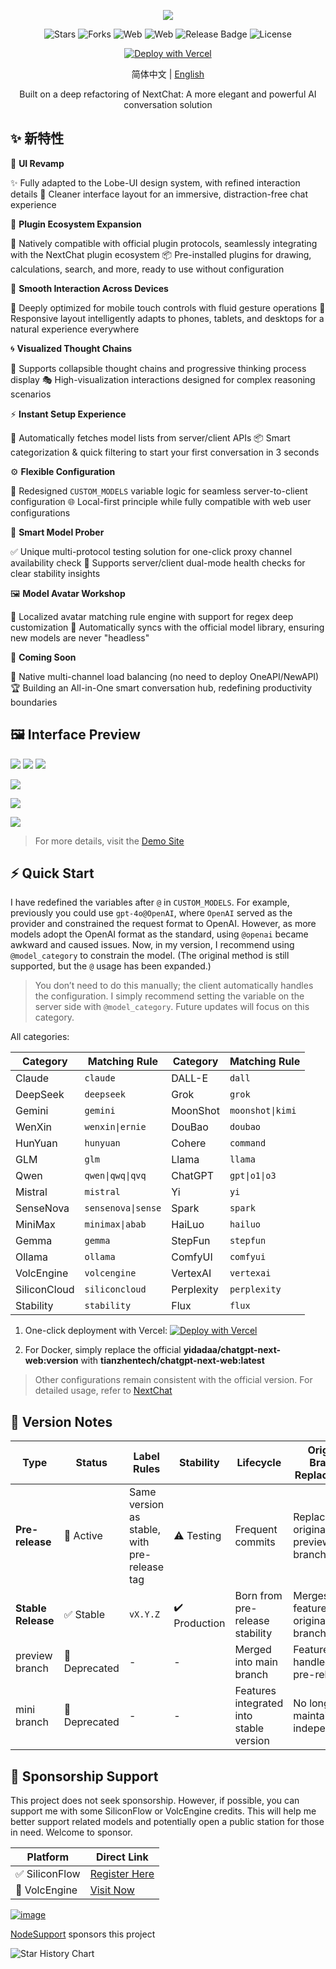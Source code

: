 <div align="center">

![](https://raw.githubusercontent.com/tianzhentech/static/main/images/NeatChat-Dark.svg)

![Stars](https://img.shields.io/github/stars/tianzhentech/neatchat)
![Forks](https://img.shields.io/github/forks/tianzhentech/neatchat)
![Web](https://img.shields.io/badge/Web-PWA-orange?logo=microsoftedge)
![Web](https://img.shields.io/badge/-Windows-blue?logo=windows)
![Release Badge](https://img.shields.io/github/v/release/tianzhentech/neatchat.svg)
![License](https://img.shields.io/github/license/tianzhentech/neatchat.svg)

[![Deploy with Vercel](https://vercel.com/button)](https://vercel.com/new/clone?repository-url=https://github.com/tianzhentech/NeatChat.git)



简体中文 | [English](README.en.md)

Built on a deep refactoring of NextChat: A more elegant and powerful AI conversation solution
</div>

## ✨ 新特性

🎨 **UI Revamp**

✨ Fully adapted to the Lobe-UI design system, with refined interaction details
🌿 Cleaner interface layout for an immersive, distraction-free chat experience

🔌 **Plugin Ecosystem Expansion**

🧩 Natively compatible with official plugin protocols, seamlessly integrating with the NextChat plugin ecosystem
📦 Pre-installed plugins for drawing, calculations, search, and more, ready to use without configuration

📱 **Smooth Interaction Across Devices**

🔄 Deeply optimized for mobile touch controls with fluid gesture operations
📲 Responsive layout intelligently adapts to phones, tablets, and desktops for a natural experience everywhere

🌀 **Visualized Thought Chains**

🧠 Supports collapsible thought chains and progressive thinking process display
🎭 High-visualization interactions designed for complex reasoning scenarios

⚡ **Instant Setup Experience**

🚀 Automatically fetches model lists from server/client APIs
📦 Smart categorization & quick filtering to start your first conversation in 3 seconds

⚙️ **Flexible Configuration**

🔗 Redesigned `CUSTOM_MODELS` variable logic for seamless server-to-client configuration
🌐 Local-first principle while fully compatible with web user configurations

🧪 **Smart Model Prober**

✅ Unique multi-protocol testing solution for one-click proxy channel availability check
🔋 Supports server/client dual-mode health checks for clear stability insights

🖼️ **Model Avatar Workshop**

🎨 Localized avatar matching rule engine with support for regex deep customization
🔄 Automatically syncs with the official model library, ensuring new models are never "headless"

🚧 **Coming Soon**

🌉 Native multi-channel load balancing (no need to deploy OneAPI/NewAPI)
🏆 Building an All-in-One smart conversation hub, redefining productivity boundaries

## 🖼️ Interface Preview

![](https://raw.githubusercontent.com/tianzhentech/static/main/images/%7B326DD837-A2FE-4603-A289-47FD5FED329A%7D.png)
![](https://raw.githubusercontent.com/tianzhentech/static/main/images/%7B1FB6B249-72D5-42F0-B861-7FE95ADCEEEE%7D.png)
![](https://raw.githubusercontent.com/tianzhentech/static/main/images/%7B6656232E-09F3-472D-A2B4-621DDD57D9CC%7D.png)

![](https://raw.githubusercontent.com/tianzhentech/static/main/images/20250312232933.png)

![](https://raw.githubusercontent.com/tianzhentech/static/main/images/20250312223248.png)

![](https://raw.githubusercontent.com/tianzhentech/static/main/images/20250313011331.png)

> For more details, visit the [Demo Site](https://nc.tianz.me)

## ⚡ Quick Start

I have redefined the variables after `@` in `CUSTOM_MODELS`. For example, previously you could use `gpt-4o@OpenAI`, where `OpenAI` served as the provider and constrained the request format to OpenAI. However, as more models adopt the OpenAI format as the standard, using `@openai` became awkward and caused issues. Now, in my version, I recommend using `@model_category` to constrain the model. (The original method is still supported, but the `@` usage has been expanded.)

> You don’t need to do this manually; the client automatically handles the configuration. I simply recommend setting the variable on the server side with `@model_category`. Future updates will focus on this category.

All categories:

| Category      | Matching Rule         | Category    | Matching Rule       |
| ------------- | --------------------- | ----------- | ------------------- |
| Claude        | `claude`             | DALL-E      | `dall`             |
| DeepSeek      | `deepseek`           | Grok        | `grok`             |
| Gemini        | `gemini`             | MoonShot    | `moonshot\|kimi`   |
| WenXin        | `wenxin\|ernie`      | DouBao      | `doubao`           |
| HunYuan       | `hunyuan`            | Cohere      | `command`          |
| GLM           | `glm`                | Llama       | `llama`            |
| Qwen          | `qwen\|qwq\|qvq`     | ChatGPT     | `gpt\|o1\|o3`      |
| Mistral       | `mistral`            | Yi          | `yi`               |
| SenseNova     | `sensenova\|sense`   | Spark       | `spark`            |
| MiniMax       | `minimax\|abab`      | HaiLuo      | `hailuo`           |
| Gemma         | `gemma`              | StepFun     | `stepfun`          |
| Ollama        | `ollama`             | ComfyUI     | `comfyui`          |
| VolcEngine    | `volcengine`         | VertexAI    | `vertexai`         |
| SiliconCloud  | `siliconcloud`       | Perplexity  | `perplexity`       |
| Stability     | `stability`          | Flux        | `flux`             |

1. One-click deployment with Vercel: [![Deploy with Vercel](https://vercel.com/button)](https://vercel.com/new/clone?repository-url=https://github.com/tianzhentech/NeatChat.git)

2. For Docker, simply replace the official **yidadaa/chatgpt-next-web:version** with **tianzhentech/chatgpt-next-web:latest**

> Other configurations remain consistent with the official version. For detailed usage, refer to [NextChat](https://github.com/ChatGPTNextWeb/ChatGPT-Next-Web)

## 🚢 Version Notes

| Type          | Status | Label Rules                     | Stability | Lifecycle          | Original Branch Replacement |
| ------------- | ------ | ------------------------------- | --------- | ------------------ | -------------------------- |
| **Pre-release** | 🔄 Active | Same version as stable, with pre-release tag | ⚠️ Testing | Frequent commits   | Replaces original preview branch |
| **Stable Release** | ✅ Stable | `vX.Y.Z`                         | ✔️ Production | Born from pre-release stability | Merges features from original mini branch |
| preview branch | 🚫 Deprecated | -                                | -          | Merged into main branch | Features handled by pre-release |
| mini branch    | 🚫 Deprecated | -                                | -          | Features integrated into stable version | No longer maintained independently |

## 💝 Sponsorship Support

This project does not seek sponsorship. However, if possible, you can support me with some SiliconFlow or VolcEngine credits. This will help me better support related models and potentially open a public station for those in need. Welcome to sponsor.

| Platform     | Direct Link                                            |
| ------------ | ----------------------------------------------------- |
| ✅ SiliconFlow | [Register Here](https://cloud.siliconflow.cn/i/tX3hT0Ly) |
| 🚀 VolcEngine | [Visit Now](https://volcengine.com/L/i5QyNFSX)         |


[![image](https://raw.githubusercontent.com/tianzhentech/static/main/images/20250409181441.png)](https://yxvm.com/)

[NodeSupport](https://github.com/NodeSeekDev/NodeSupport) sponsors this project



<a>

 <picture>
   <source media="(prefers-color-scheme: dark)" srcset="https://api.star-history.com/svg?repos=tianzhentech/NeatChat&type=Date&theme=dark" />
   <source media="(prefers-color-scheme: light)" srcset="https://api.star-history.com/svg?repos=tianzhentech/NeatChat&type=Date" />
   <img alt="Star History Chart" src="https://api.star-history.com/svg?repos=tianzhentech/NeatChat&type=Date" />
 </picture>

</a>
